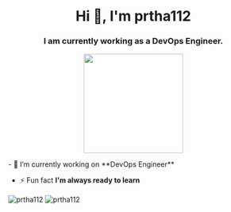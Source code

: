 <h1 align="center">Hi 👋, I'm prtha112</h1>
<h3 align="center">I am currently working as a DevOps Engineer.</h3>
<p align="center">
  <img height="200" src="https://i.pinimg.com/originals/8a/4b/29/8a4b2951790bfa8a9ea10b0b016828e5.gif"/>
</p>
- 🔭 I’m currently working on **DevOps Engineer**

- ⚡ Fun fact **I'm always ready to learn**

<img align="center" src="https://github-readme-stats.vercel.app/api?username=prtha112&show_icons=true&locale=en" alt="prtha112" />
<img align="center" src="https://github-readme-streak-stats.herokuapp.com/?user=prtha112&" alt="prtha112" />
